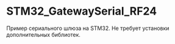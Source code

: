 # STM32_GatewaySerial_RF24
Пример сериального шлюза на STM32. Не требует установки дополнительных библиотек.
